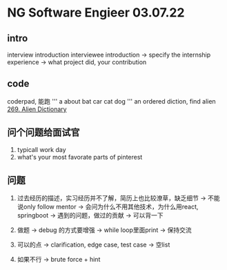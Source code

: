 # NG Software Engieer 03.07.22

## intro

interview introduction
interviewee introduction
-> specify the internship experience
    -> what project did, your contribution

## code

coderpad, 能跑
'''
a
about
bat
car
cat
dog
'''
an ordered diction, find alien
[269. Alien Dictionary](https://leetcode.com/problems/alien-dictionary/)

## 问个问题给面试官

1. typicall work day
2. what's your most favorate parts of pinterest

## 问题

1. 过去经历的描述，实习经历并不了解，简历上也比较潦草，缺乏细节
   -> 不能说only follow mentor
   -> 会问为什么不用其他技术，为什么用react, springboot
        -> 遇到的问题，做过的贡献
        -> 可以背一下
2. 做题
   -> debug 的方式要增强
    -> while loop里面print
    -> 保持交流

3. 可以的点
   -> clarification, edge case, test case
    -> 空list

4. 如果不行
    -> brute force + hint
